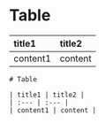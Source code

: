 # Table

| title1 | title2 |
| :--- | :--- |
| content1 | content |

```text
# Table

| title1 | title2 |
| :--- | :--- |
| content1 | content |
```

